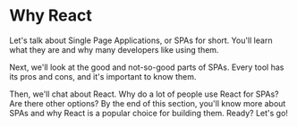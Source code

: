 # Why React

Let's talk about Single Page Applications, or SPAs for short. You'll learn what they are and why many developers like using them.

Next, we'll look at the good and not-so-good parts of SPAs. Every tool has its pros and cons, and it's important to know them.

Then, we'll chat about React. Why do a lot of people use React for SPAs? Are there other options? By the end of this section, you'll know more about SPAs and why React is a popular choice for building them. Ready? Let's go!